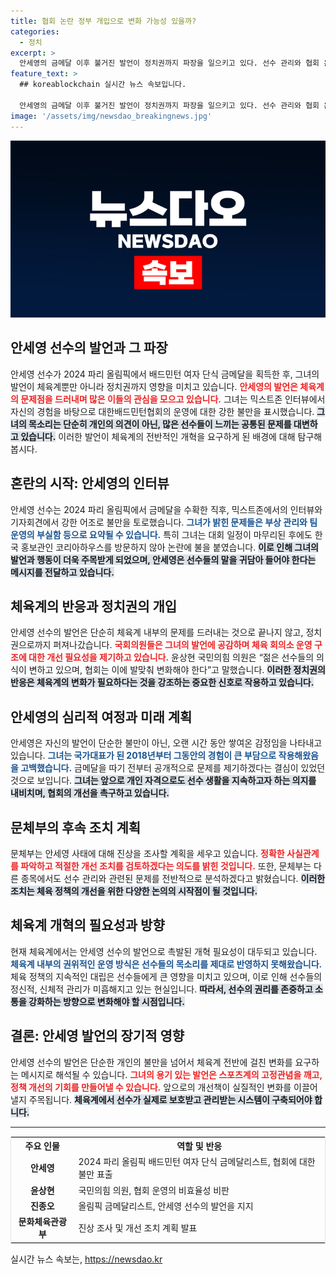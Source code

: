 ```yaml
---
title: 협회 논란 정부 개입으로 변화 가능성 있을까?
categories:
  - 정치
excerpt: >
  안세영의 금메달 이후 불거진 발언이 정치권까지 파장을 일으키고 있다. 선수 관리와 협회 운영에 대한 불만을 표출한 안세영의 목소리가 체육계 개혁의 신호탄이 될까? 7일 귀국 후 진상조사가 본격화된다.
feature_text: >
  ## koreablockchain 실시간 뉴스 속보입니다.

  안세영의 금메달 이후 불거진 발언이 정치권까지 파장을 일으키고 있다. 선수 관리와 협회 운영에 대한 불만을 표출한 안세영의 목소리가 체육계 개혁의 신호탄이 될까? 7일 귀국 후 진상조사가 본격화된다.
image: '/assets/img/newsdao_breakingnews.jpg'
---
```


<p><img src="/assets/img/newsdao_breakingnews.jpg" alt="koreablockchain 속보" /></p>

<h2 data-ke-size="size26">안세영 선수의 발언과 그 파장</h2>

<p data-ke-size="size16">안세영 선수가 2024 파리 올림픽에서 배드민턴 여자 단식 금메달을 획득한 후, 그녀의 발언이 체육계뿐만 아니라 정치권까지 영향을 미치고 있습니다. <b><span style="color: #ee2323;">안세영의 발언은 체육계의 문제점을 드러내며 많은 이들의 관심을 모으고 있습니다.</span></b> 그녀는 믹스트존 인터뷰에서 자신의 경험을 바탕으로 대한배드민턴협회의 운영에 대한 강한 불만을 표시했습니다. <b><span style="background-color: #21538527;">그녀의 목소리는 단순히 개인의 의견이 아닌, 많은 선수들이 느끼는 공통된 문제를 대변하고 있습니다.</span></b> 이러한 발언이 체육계의 전반적인 개혁을 요구하게 된 배경에 대해 탐구해봅시다.</p>

<p data-ke-size="size16"></p>

<h2 data-ke-size="size26">혼란의 시작: 안세영의 인터뷰</h2>

<p data-ke-size="size16">안세영 선수는 2024 파리 올림픽에서 금메달을 수확한 직후, 믹스트존에서의 인터뷰와 기자회견에서 강한 어조로 불만을 토로했습니다. <b><span style="color: #1a5490;">그녀가 밝힌 문제들은 부상 관리와 팀 운영의 부실함 등으로 요약될 수 있습니다.</span></b> 특히 그녀는 대회 일정이 마무리된 후에도 한국 홍보관인 코리아하우스를 방문하지 않아 논란에 불을 붙였습니다. <b><span style="background-color: #21538527;">이로 인해 그녀의 발언과 행동이 더욱 주목받게 되었으며, 안세영은 선수들의 말을 귀담아 들어야 한다는 메시지를 전달하고 있습니다.</span></b></p>

<h2 data-ke-size="size26">체육계의 반응과 정치권의 개입</h2>

<p data-ke-size="size16">안세영 선수의 발언은 단순히 체육계 내부의 문제를 드러내는 것으로 끝나지 않고, 정치권으로까지 퍼져나갔습니다. <b><span style="color: #ee2323;">국회의원들은 그녀의 발언에 공감하며 체육 회의소 운영 구조에 대한 개선 필요성을 제기하고 있습니다.</span></b> 윤상현 국민의힘 의원은 “젊은 선수들의 의식이 변하고 있으며, 협회는 이에 발맞춰 변화해야 한다”고 말했습니다. <b><span style="background-color: #21538527;">이러한 정치권의 반응은 체육계의 변화가 필요하다는 것을 강조하는 중요한 신호로 작용하고 있습니다.</span></b></p>

<h2 data-ke-size="size26">안세영의 심리적 여정과 미래 계획</h2>

<p data-ke-size="size16">안세영은 자신의 발언이 단순한 불만이 아닌, 오랜 시간 동안 쌓여온 감정임을 나타내고 있습니다. <b><span style="color: #1a5490;">그녀는 국가대표가 된 2018년부터 그동안의 경험이 큰 부담으로 작용해왔음을 고백했습니다.</span></b> 금메달을 따기 전부터 공개적으로 문제를 제기하겠다는 결심이 있었던 것으로 보입니다. <b><span style="background-color: #21538527;">그녀는 앞으로 개인 자격으로도 선수 생활을 지속하고자 하는 의지를 내비치며, 협회의 개선을 촉구하고 있습니다.</span></b></p>

<h2 data-ke-size="size26">문체부의 후속 조치 계획</h2>

<p data-ke-size="size16">문체부는 안세영 사태에 대해 진상을 조사할 계획을 세우고 있습니다. <b><span style="color: #ee2323;">정확한 사실관계를 파악하고 적절한 개선 조치를 검토하겠다는 의도를 밝힌 것입니다.</span></b> 또한, 문체부는 다른 종목에서도 선수 관리와 관련된 문제를 전반적으로 분석하겠다고 밝혔습니다. <b><span style="background-color: #21538527;">이러한 조치는 체육 정책의 개선을 위한 다양한 논의의 시작점이 될 것입니다.</span></b></p>

<h2 data-ke-size="size26">체육계 개혁의 필요성과 방향</h2>

<p data-ke-size="size16">현재 체육계에서는 안세영 선수의 발언으로 촉발된 개혁 필요성이 대두되고 있습니다. <b><span style="color: #1a5490;">체육계 내부의 권위적인 운영 방식은 선수들의 목소리를 제대로 반영하지 못해왔습니다.</span></b> 체육 정책의 지속적인 대립은 선수들에게 큰 영향을 미치고 있으며, 이로 인해 선수들의 정신적, 신체적 관리가 미흡해지고 있는 현실입니다. <b><span style="background-color: #21538527;">따라서, 선수의 권리를 존중하고 소통을 강화하는 방향으로 변화해야 할 시점입니다.</span></b></p>

<h2 data-ke-size="size26">결론: 안세영 발언의 장기적 영향</h2>

<p data-ke-size="size16">안세영 선수의 발언은 단순한 개인의 불만을 넘어서 체육계 전반에 걸친 변화를 요구하는 메시지로 해석될 수 있습니다. <b><span style="color: #ee2323;">그녀의 용기 있는 발언은 스포츠계의 고정관념을 깨고, 정책 개선의 기회를 만들어낼 수 있습니다.</span></b> 앞으로의 개선책이 실질적인 변화를 이끌어낼지 주목됩니다. <b><span style="background-color: #21538527;">체육계에서 선수가 실제로 보호받고 관리받는 시스템이 구축되어야 합니다.</span></b></p>

<p data-ke-size="size16"></p>

<hr>

<table style="width:100%; border:solid 1px #e1e1e1;">
  <tr>
    <th style="width:20%;"><b>주요 인물</b></th>
    <th style="width:80%;"><b>역할 및 반응</b></th>
  </tr>
  <tr>
    <td style="text-align: center; height: 17px;"><b>안세영</b></td>
    <td style="height: 17px;">2024 파리 올림픽 배드민턴 여자 단식 금메달리스트, 협회에 대한 불만 표출</td>
  </tr>
  <tr>
    <td style="text-align: center; height: 17px;"><b>윤상현</b></td>
    <td style="height: 17px;">국민의힘 의원, 협회 운영의 비효율성 비판</td>
  </tr>
  <tr>
    <td style="text-align: center; height: 17px;"><b>진종오</b></td>
    <td style="height: 17px;">올림픽 금메달리스트, 안세영 선수의 발언을 지지</td>
  </tr>
  <tr>
    <td style="text-align: center; height: 17px;"><b>문화체육관광부</b></td>
    <td style="height: 17px;">진상 조사 및 개선 조치 계획 발표</td>
  </tr>
</table>

<p data-ke-size="size16"></p>
실시간 뉴스 속보는, <a href="https://newsdao.kr" rel="dofollow">https://newsdao.kr</a>


